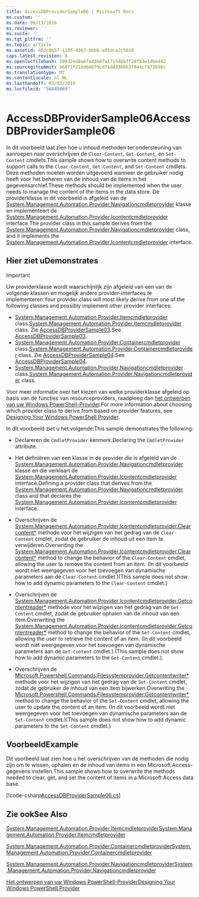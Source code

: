 ```yaml
---
title: AccessDBProviderSample06 | Microsoft Docs
ms.custom: ''
ms.date: 09/13/2016
ms.reviewer: ''
ms.suite: ''
ms.tgt_pltfrm: ''
ms.topic: article
ms.assetid: 46dc0657-110f-4367-8bb6-a95dca2c5016
caps.latest.revision: 8
ms.openlocfilehash: 59832ed8a4fad3b07a171946bff28fb3e1dbe442
ms.sourcegitcommit: b6871f21bd666f9cd71dd336bb3f844cf472b56c
ms.translationtype: MT
ms.contentlocale: nl-NL
ms.lasthandoff: 02/03/2019
ms.locfileid: "56845869"
---
```

# <a name="accessdbprovidersample06"></a><span data-ttu-id="de6ef-102">AccessDBProviderSample06</span><span class="sxs-lookup"><span data-stu-id="de6ef-102">AccessDBProviderSample06</span></span>

<span data-ttu-id="de6ef-103">In dit voorbeeld laat zien hoe u inhoud methoden ter ondersteuning van aanroepen naar overschrijven de `Clear-Content`, `Get-Content`, en `Set-Content` cmdlets.</span><span class="sxs-lookup"><span data-stu-id="de6ef-103">This sample shows how to overwrite content methods to support calls to the `Clear-Content`, `Get-Content`, and `Set-Content` cmdlets.</span></span> <span data-ttu-id="de6ef-104">Deze methoden moeten worden uitgevoerd wanneer de gebruiker nodig heeft voor het beheren van de inhoud van de items in het gegevensarchief.</span><span class="sxs-lookup"><span data-stu-id="de6ef-104">These methods should be implemented when the user needs to manage the content of the items in the data store.</span></span> <span data-ttu-id="de6ef-105">De providerklasse in dit voorbeeld is afgeleid van de [System.Management.Automation.Provider.Navigationcmdletprovider](/dotnet/api/System.Management.Automation.Provider.NavigationCmdletProvider) klasse en implementeert de [ System.Management.Automation.Provider.Icontentcmdletprovider](/dotnet/api/System.Management.Automation.Provider.IContentCmdletProvider) interface.</span><span class="sxs-lookup"><span data-stu-id="de6ef-105">The provider class in this sample derives from the [System.Management.Automation.Provider.Navigationcmdletprovider](/dotnet/api/System.Management.Automation.Provider.NavigationCmdletProvider) class, and it implements the [System.Management.Automation.Provider.Icontentcmdletprovider](/dotnet/api/System.Management.Automation.Provider.IContentCmdletProvider) interface.</span></span>

## <a name="demonstrates"></a><span data-ttu-id="de6ef-106">Hier ziet u</span><span class="sxs-lookup"><span data-stu-id="de6ef-106">Demonstrates</span></span>

> [!IMPORTANT]
> <span data-ttu-id="de6ef-107">Uw providerklasse wordt waarschijnlijk zijn afgeleid van een van de volgende klassen en mogelijk andere provider-interfaces te implementeren:</span><span class="sxs-lookup"><span data-stu-id="de6ef-107">Your provider class will most likely derive from one of the following classes and possibly implement other provider interfaces:</span></span>
>
> -   <span data-ttu-id="de6ef-108">[System.Management.Automation.Provider.Itemcmdletprovider](/dotnet/api/System.Management.Automation.Provider.ItemCmdletProvider) class.</span><span class="sxs-lookup"><span data-stu-id="de6ef-108">[System.Management.Automation.Provider.Itemcmdletprovider](/dotnet/api/System.Management.Automation.Provider.ItemCmdletProvider) class.</span></span> <span data-ttu-id="de6ef-109">Zie [AccessDBProviderSample03](./accessdbprovidersample03.md).</span><span class="sxs-lookup"><span data-stu-id="de6ef-109">See [AccessDBProviderSample03](./accessdbprovidersample03.md).</span></span>
> -   <span data-ttu-id="de6ef-110">[System.Management.Automation.Provider.Containercmdletprovider](/dotnet/api/System.Management.Automation.Provider.ContainerCmdletProvider) class.</span><span class="sxs-lookup"><span data-stu-id="de6ef-110">[System.Management.Automation.Provider.Containercmdletprovider](/dotnet/api/System.Management.Automation.Provider.ContainerCmdletProvider) class.</span></span> <span data-ttu-id="de6ef-111">Zie [AccessDBProviderSample04](./accessdbprovidersample04.md).</span><span class="sxs-lookup"><span data-stu-id="de6ef-111">See [AccessDBProviderSample04](./accessdbprovidersample04.md).</span></span>
> -   <span data-ttu-id="de6ef-112">[System.Management.Automation.Provider.Navigationcmdletprovider](/dotnet/api/System.Management.Automation.Provider.NavigationCmdletProvider) class.</span><span class="sxs-lookup"><span data-stu-id="de6ef-112">[System.Management.Automation.Provider.Navigationcmdletprovider](/dotnet/api/System.Management.Automation.Provider.NavigationCmdletProvider) class.</span></span>
>
> <span data-ttu-id="de6ef-113">Voor meer informatie over het kiezen van welke providerklasse afgeleid op basis van de functies van resourceproviders, raadpleeg dan [het ontwerpen van uw Windows PowerShell-Provider](./provider-types.md).</span><span class="sxs-lookup"><span data-stu-id="de6ef-113">For more information about choosing which provider class to derive from based on provider features, see [Designing Your Windows PowerShell Provider](./provider-types.md).</span></span>

<span data-ttu-id="de6ef-114">In dit voorbeeld ziet u het volgende:</span><span class="sxs-lookup"><span data-stu-id="de6ef-114">This sample demonstrates the following:</span></span>

- <span data-ttu-id="de6ef-115">Declareren de `CmdletProvider` kenmerk.</span><span class="sxs-lookup"><span data-stu-id="de6ef-115">Declaring the `CmdletProvider` attribute.</span></span>

- <span data-ttu-id="de6ef-116">Het definiëren van een klasse in de provider die is afgeleid van de [System.Management.Automation.Provider.Navigationcmdletprovider](/dotnet/api/System.Management.Automation.Provider.NavigationCmdletProvider) klasse en die verklaart de [ System.Management.Automation.Provider.Icontentcmdletprovider](/dotnet/api/System.Management.Automation.Provider.IContentCmdletProvider) interface.</span><span class="sxs-lookup"><span data-stu-id="de6ef-116">Defining a provider class that derives from the [System.Management.Automation.Provider.Navigationcmdletprovider](/dotnet/api/System.Management.Automation.Provider.NavigationCmdletProvider) class and that declares the [System.Management.Automation.Provider.Icontentcmdletprovider](/dotnet/api/System.Management.Automation.Provider.IContentCmdletProvider) interface.</span></span>

- <span data-ttu-id="de6ef-117">Overschrijven de [System.Management.Automation.Provider.Icontentcmdletprovider.Clearcontent\*](/dotnet/api/System.Management.Automation.Provider.IContentCmdletProvider.ClearContent) methode voor het wijzigen van het gedrag van de `Clear-Content` cmdlet, zodat de gebruiker de inhoud uit een item te verwijderen.</span><span class="sxs-lookup"><span data-stu-id="de6ef-117">Overwriting the [System.Management.Automation.Provider.Icontentcmdletprovider.Clearcontent\*](/dotnet/api/System.Management.Automation.Provider.IContentCmdletProvider.ClearContent) method to change the behavior of the `Clear-Content` cmdlet, allowing the user to remove the content from an item.</span></span> <span data-ttu-id="de6ef-118">(In dit voorbeeld wordt niet weergegeven voor het toevoegen van dynamische parameters aan de `Clear-Content` cmdlet.)</span><span class="sxs-lookup"><span data-stu-id="de6ef-118">(This sample does not show how to add dynamic parameters to the `Clear-Content` cmdlet.)</span></span>

- <span data-ttu-id="de6ef-119">Overschrijven de [System.Management.Automation.Provider.Icontentcmdletprovider.Getcontentreader\*](/dotnet/api/System.Management.Automation.Provider.IContentCmdletProvider.GetContentReader) methode voor het wijzigen van het gedrag van de `Get-Content` cmdlet, zodat de gebruiker ophalen van de inhoud van een item.</span><span class="sxs-lookup"><span data-stu-id="de6ef-119">Overwriting the [System.Management.Automation.Provider.Icontentcmdletprovider.Getcontentreader\*](/dotnet/api/System.Management.Automation.Provider.IContentCmdletProvider.GetContentReader) method to change the behavior of the `Get-Content` cmdlet, allowing the user to retrieve the content of an item.</span></span> <span data-ttu-id="de6ef-120">(In dit voorbeeld wordt niet weergegeven voor het toevoegen van dynamische parameters aan de `Get-Content` cmdlet.).</span><span class="sxs-lookup"><span data-stu-id="de6ef-120">(This sample does not show how to add dynamic parameters to the `Get-Content` cmdlet.).</span></span>

- <span data-ttu-id="de6ef-121">Overschrijven de [Microsoft.Powershell.Commands.Filesystemprovider.Getcontentwriter\*](/dotnet/api/Microsoft.PowerShell.Commands.FileSystemProvider.GetContentWriter) methode voor het wijzigen van het gedrag van de `Set-Content` cmdlet, zodat de gebruiker de inhoud van een item bijwerken.</span><span class="sxs-lookup"><span data-stu-id="de6ef-121">Overwriting the [Microsoft.Powershell.Commands.Filesystemprovider.Getcontentwriter\*](/dotnet/api/Microsoft.PowerShell.Commands.FileSystemProvider.GetContentWriter) method to change the behavior of the `Set-Content` cmdlet, allowing the user to update the content of an item.</span></span> <span data-ttu-id="de6ef-122">(In dit voorbeeld wordt niet weergegeven voor het toevoegen van dynamische parameters aan de `Set-Content` cmdlet.)</span><span class="sxs-lookup"><span data-stu-id="de6ef-122">(This sample does not show how to add dynamic parameters to the `Set-Content` cmdlet.)</span></span>

## <a name="example"></a><span data-ttu-id="de6ef-123">Voorbeeld</span><span class="sxs-lookup"><span data-stu-id="de6ef-123">Example</span></span>

<span data-ttu-id="de6ef-124">Dit voorbeeld laat zien hoe u het overschrijven van de methoden die nodig zijn om te wissen, ophalen en de inhoud van items in een Microsoft Access-gegevens instellen.</span><span class="sxs-lookup"><span data-stu-id="de6ef-124">This sample shows how to overwrite the methods needed to clear, get, and set the content of items in a Microsoft Access data base.</span></span>

[!code-csharp[AccessDBProviderSample06.cs](../../powershell-sdk-samples/SDK-2.0/csharp/AccessDBProviderSample06/AccessDBProviderSample06.cs#L11-L2399 "AccessDBProviderSample06.cs")]

## <a name="see-also"></a><span data-ttu-id="de6ef-125">Zie ook</span><span class="sxs-lookup"><span data-stu-id="de6ef-125">See Also</span></span>

[<span data-ttu-id="de6ef-126">System.Management.Automation.Provider.Itemcmdletprovider</span><span class="sxs-lookup"><span data-stu-id="de6ef-126">System.Management.Automation.Provider.Itemcmdletprovider</span></span>](/dotnet/api/System.Management.Automation.Provider.ItemCmdletProvider)

[<span data-ttu-id="de6ef-127">System.Management.Automation.Provider.Containercmdletprovider</span><span class="sxs-lookup"><span data-stu-id="de6ef-127">System.Management.Automation.Provider.Containercmdletprovider</span></span>](/dotnet/api/System.Management.Automation.Provider.ContainerCmdletProvider)

[<span data-ttu-id="de6ef-128">System.Management.Automation.Provider.Navigationcmdletprovider</span><span class="sxs-lookup"><span data-stu-id="de6ef-128">System.Management.Automation.Provider.Navigationcmdletprovider</span></span>](/dotnet/api/System.Management.Automation.Provider.NavigationCmdletProvider)

[<span data-ttu-id="de6ef-129">Het ontwerpen van uw Windows PowerShell-Provider</span><span class="sxs-lookup"><span data-stu-id="de6ef-129">Designing Your Windows PowerShell Provider</span></span>](./provider-types.md)